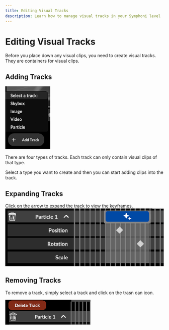 ```yaml
---
title: Editing Visual Tracks
description: Learn how to manage visual tracks in your Symphoni level
---
```


# Editing Visual Tracks

Before you place down any visual clips, you need to create visual tracks. They are containers for visual clips.

## Adding Tracks

![Create Track](/img/createtrack.png)

There are four types of tracks. Each track can only contain visual clips of that type.

Select a type you want to create and then you can start adding clips into the track.

## Expanding Tracks

Click on the arrow to expand the track to view the keyframes.
![Expand Track](/img/expandtrack.png)

## Removing Tracks
To remove a track, simply select a track and click on the trasn can icon.

![Remove Track](/img/deletetrack.png)